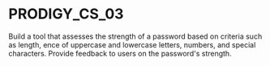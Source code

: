 # PRODIGY_CS_03
Build a tool that assesses the strength of a
password based on criteria such as length,
ence of uppercase and lowercase
letters, numbers, and special characters.
Provide feedback to users on the
password's strength.
